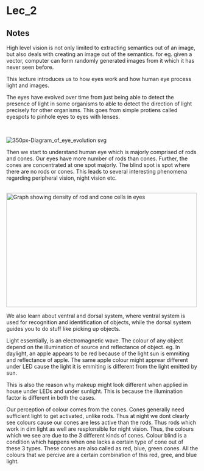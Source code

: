 # Lec_2

## Notes 

High level vision is not only limited to extracting semantics out of an image, but also deals with creating an image out of the semantics.
for eg. given a vector, computer can form randomly generated images from it which it has never seen before.

This lecture introduces us to how eyes work and how human eye process light and images.

<p>The eyes have evolved over time from just being able to detect the presence of light in some organisms to able to detect the direction of light precisely for other organisms. This goes from simple protiens called eyespots to pinhole eyes to eyes with lenses.</p>
<br>

![350px-Diagram_of_eye_evolution svg](https://user-images.githubusercontent.com/103832825/204090562-00b379d1-9a9a-4235-98c2-25d496a645f8.png)

<p>Then we start to understand human eye which is majorly comprised of rods and cones. Our eyes have more number of rods than cones. Further, the cones are concentrated at one spot majorly. The blind spot is spot where there are no rods or cones. This leads to several interesting phenomena regarding peripheral vision, night vision etc.</p>
<br>
<img src = "https://www.webexhibits.org/colorart/i/distribution-of-cones-475.gif" alt = "Graph showing density of rod and cone cells in eyes" height = "300" width = "500">

We also learn about ventral and dorsal system, where ventral system is used for recognition and identification of objects, while the dorsal system guides you to do stuff like picking up objects.

Light essentially, is an electromagnetic wave. The colour of any object depend on the illumination of source and reflectance of object. eg. In daylight, an apple appears to be red because of the light sun is emmiting and reflectance of apple. The same apple colour might apprear different under LED cause the light it is emmiting is different from the light emitted by sun.

This is also the reason why makeup might look different when applied in house under LEDs and under sunlight. This is because the illumination factor is different in both the cases.

Our perception of colour comes from the cones. Cones generally need sufficient light to get activated, unlike rods. Thus at night we dont clearly see colours cause our cones are less active than the rods. Thus rods which work in dim light as well are resplonsible for night vision. Thus, the colours which we see are due to the 3 different kinds of cones. Colour blind is a condition which happens when one lacks a certain type of cone out of these 3 types. These cones are also called as red, blue, green cones. All the colours that we percive are a certain combination of this red, gree, and blue light.


